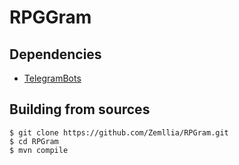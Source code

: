 # RPGGram

## Dependencies
- [TelegramBots](https://mvnrepository.com/artifact/org.telegram/telegrambots)

## Building from sources
```
$ git clone https://github.com/Zemllia/RPGram.git
$ cd RPGram
$ mvn compile
```
